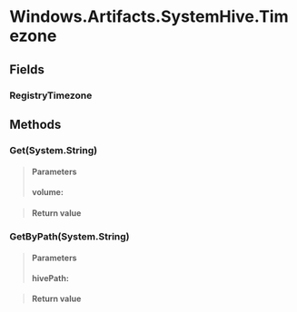 ﻿


# Windows.Artifacts.SystemHive.Timezone

## Fields

### RegistryTimezone

## Methods


### Get(System.String)

> #### Parameters
> **volume:** 

> #### Return value
> 

### GetByPath(System.String)

> #### Parameters
> **hivePath:** 

> #### Return value
> 